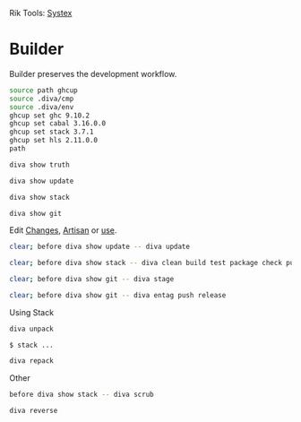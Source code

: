 Rik Tools: [Systex](readme.md)



# Builder
Builder preserves the development workflow.
```bash
source path ghcup
source .diva/cmp
source .diva/env
ghcup set ghc 9.10.2
ghcup set cabal 3.16.0.0
ghcup set stack 3.7.1
ghcup set hls 2.11.0.0
path
```
```bash
diva show truth
```
```bash
diva show update
```
```bash
diva show stack
```
```bash
diva show git
```
Edit [Changes](changes.md), [Artisan](artisan.md) or [use](usr/use-filer).
```bash
clear; before diva show update -- diva update
```
```bash
clear; before diva show stack -- diva clean build test package check publish
```
```bash
clear; before diva show git -- diva stage
```
```bash
clear; before diva show git -- diva entag push release
```
Using Stack
```bash
diva unpack
```
```code
$ stack ...
```
```bash
diva repack
```
Other
```bash
before diva show stack -- diva scrub
```
```bash
diva reverse
```

